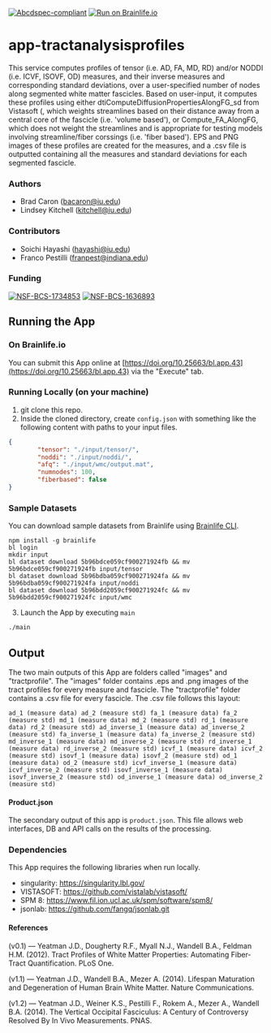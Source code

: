 [![Abcdspec-compliant](https://img.shields.io/badge/ABCD_Spec-v1.1-green.svg)](https://github.com/brain-life/abcd-spec)
[![Run on Brainlife.io](https://img.shields.io/badge/Brainlife-bl.app.43-blue.svg)](https://doi.org/10.25663/bl.app.43)

# app-tractanalysisprofiles
This service computes profiles of tensor (i.e. AD, FA, MD, RD) and/or NODDI (i.e. ICVF, ISOVF, OD) measures, and their inverse measures and corresponding standard deviations, over a user-specified number of nodes along segmented white matter fascicles. Based on user-input, it computes these profiles using either dtiComputeDiffusionPropertiesAlongFG_sd from Vistasoft (, which weights streamlines based on their distance away from a central core of the fascicle (i.e. 'volume based'), or Compute_FA_AlongFG, which does not weight the streamlines and is appropriate for testing models involving streamline/fiber corssings (i.e. 'fiber based'). EPS and PNG images of these profiles are created for the measures, and a .csv file is outputted containing all the measures and standard deviations for each segmented fascicle.

### Authors
- Brad Caron (bacaron@iu.edu)
- Lindsey Kitchell (kitchell@iu.edu)

### Contributors
- Soichi Hayashi (hayashi@iu.edu)
- Franco Pestilli (franpest@indiana.edu)

### Funding
[![NSF-BCS-1734853](https://img.shields.io/badge/NSF_BCS-1734853-blue.svg)](https://nsf.gov/awardsearch/showAward?AWD_ID=1734853)
[![NSF-BCS-1636893](https://img.shields.io/badge/NSF_BCS-1636893-blue.svg)](https://nsf.gov/awardsearch/showAward?AWD_ID=1636893)

## Running the App 

### On Brainlife.io

You can submit this App online at [https://doi.org/10.25663/bl.app.43](https://doi.org/10.25663/bl.app.43) via the "Execute" tab.

### Running Locally (on your machine)

1. git clone this repo.
2. Inside the cloned directory, create `config.json` with something like the following content with paths to your input files.

```json
{
        "tensor": "./input/tensor/",
      	"noddi": "./input/noddi/",
        "afq": "./input/wmc/output.mat",
        "numnodes": 100,
        "fiberbased": false
}
```

### Sample Datasets

You can download sample datasets from Brainlife using [Brainlife CLI](https://github.com/brain-life/cli).

```
npm install -g brainlife
bl login
mkdir input
bl dataset download 5b96bdce059cf900271924fb && mv 5b96bdce059cf900271924fb input/tensor
bl dataset download 5b96bdba059cf900271924fa && mv 5b96bdba059cf900271924fa input/noddi
bl dataset download 5b96bdd2059cf900271924fc && mv 5b96bdd2059cf900271924fc input/wmc
```


3. Launch the App by executing `main`

```bash
./main
```

## Output

The two main outputs of this App are folders called "images" and "tractprofile". The "images" folder contains .eps and .png images of the tract profiles for every measure and fascicle. The "tractprofile" folder contains a .csv file for every fascicle. The .csv file follows this layout:

```
ad_1 (measure data) ad_2 (measure std) fa_1 (measure data) fa_2 (measure std) md_1 (measure data) md_2 (measure std) rd_1 (measure data) rd_2 (measure std) ad_inverse_1 (measure data) ad_inverse_2 (measure std) fa_inverse_1 (measure data) fa_inverse_2 (measure std) md_inverse_1 (measure data) md_inverse_2 (measure std) rd_inverse_1 (measure data) rd_inverse_2 (measure std) icvf_1 (measure data) icvf_2 (measure std) isovf_1 (measure data) isovf_2 (measure std) od_1 (measure data) od_2 (measure std) icvf_inverse_1 (measure data) icvf_inverse_2 (measure std) isovf_inverse_1 (measure data) isovf_inverse_2 (measure std) od_inverse_1 (measure data) od_inverse_2 (measure std)
```

#### Product.json
The secondary output of this app is `product.json`. This file allows web interfaces, DB and API calls on the results of the processing. 

### Dependencies

This App requires the following libraries when run locally.

  - singularity: https://singularity.lbl.gov/
  - VISTASOFT: https://github.com/vistalab/vistasoft/
  - SPM 8: https://www.fil.ion.ucl.ac.uk/spm/software/spm8/
  - jsonlab: https://github.com/fangq/jsonlab.git
  
#### References
(v0.1)  —  Yeatman J.D., Dougherty R.F., Myall N.J., Wandell B.A., Feldman H.M. (2012). Tract Profiles of White Matter Properties: Automating Fiber-Tract Quantification. PLoS One.

(v1.1)  —  Yeatman J.D., Wandell B.A., Mezer A. (2014). Lifespan Maturation and Degeneration of Human Brain White Matter. Nature Communications.

(v1.2)  —  Yeatman J.D., Weiner K.S., Pestilli F., Rokem A., Mezer A., Wandell B.A. (2014). The Vertical Occipital Fasciculus: A Century of Controversy Resolved By In Vivo Measurements. PNAS.
